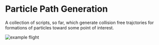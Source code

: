 Particle Path Generation
========================

A collection of scripts, so far, which generate collision free trajctories for formations of particles toward some point of interest.

![example flight](animation.gif)
